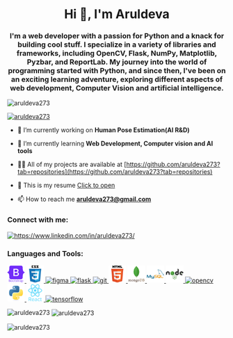 <h1 align="center">Hi 👋, I'm Aruldeva</h1>
<h3 align="center">I'm a web developer with a passion for Python and a knack for building cool stuff. I specialize in a variety of libraries and frameworks, including OpenCV, Flask, NumPy, Matplotlib, Pyzbar, and ReportLab. My journey into the world of programming started with Python, and since then, I've been on an exciting learning adventure, exploring different aspects of web development, Computer Vision and artificial intelligence.</h3>

<p align="left"> <img src="https://komarev.com/ghpvc/?username=aruldeva273&label=Profile%20views&color=0e75b6&style=flat" alt="aruldeva273" /> </p>

<p align="left"> <a href="https://github.com/ryo-ma/github-profile-trophy"><img src="https://github-profile-trophy.vercel.app/?username=aruldeva273" alt="aruldeva273" /></a> </p>

- 🔭 I’m currently working on **Human Pose Estimation(AI R&D)**

- 🌱 I’m currently learning **Web Development, Computer vision and AI tools**

- 👨‍💻 All of my projects are available at [https://github.com/aruldeva273?tab=repositories](https://github.com/aruldeva273?tab=repositories)

- 📄 This is my resume <a href="https://drive.google.com/file/d/11bfgWAWNy05WxkkL6R_ul47OYMgsT2hg/view?usp=drive_link">Click to open</a>

- 📫 How to reach me **aruldeva273@gmail.com**

<h3 align="left">Connect with me:</h3>
<p align="left">
<a href="https://linkedin.com/in/https://www.linkedin.com/in/aruldeva273/" target="blank"><img align="center" src="https://raw.githubusercontent.com/rahuldkjain/github-profile-readme-generator/master/src/images/icons/Social/linked-in-alt.svg" alt="https://www.linkedin.com/in/aruldeva273/" height="30" width="40" /></a>
</p>

<h3 align="left">Languages and Tools:</h3>
<p align="left"> <a href="https://getbootstrap.com" target="_blank" rel="noreferrer"> <img src="https://raw.githubusercontent.com/devicons/devicon/master/icons/bootstrap/bootstrap-plain-wordmark.svg" alt="bootstrap" width="40" height="40"/> </a> <a href="https://www.w3schools.com/css/" target="_blank" rel="noreferrer"> <img src="https://raw.githubusercontent.com/devicons/devicon/master/icons/css3/css3-original-wordmark.svg" alt="css3" width="40" height="40"/> </a> <a href="https://www.figma.com/" target="_blank" rel="noreferrer"> <img src="https://www.vectorlogo.zone/logos/figma/figma-icon.svg" alt="figma" width="40" height="40"/> </a> <a href="https://flask.palletsprojects.com/" target="_blank" rel="noreferrer"> <img src="https://www.vectorlogo.zone/logos/pocoo_flask/pocoo_flask-icon.svg" alt="flask" width="40" height="40"/> </a> <a href="https://git-scm.com/" target="_blank" rel="noreferrer"> <img src="https://www.vectorlogo.zone/logos/git-scm/git-scm-icon.svg" alt="git" width="40" height="40"/> </a> <a href="https://www.w3.org/html/" target="_blank" rel="noreferrer"> <img src="https://raw.githubusercontent.com/devicons/devicon/master/icons/html5/html5-original-wordmark.svg" alt="html5" width="40" height="40"/> </a> <a href="https://www.mongodb.com/" target="_blank" rel="noreferrer"> <img src="https://raw.githubusercontent.com/devicons/devicon/master/icons/mongodb/mongodb-original-wordmark.svg" alt="mongodb" width="40" height="40"/> </a> <a href="https://www.mysql.com/" target="_blank" rel="noreferrer"> <img src="https://raw.githubusercontent.com/devicons/devicon/master/icons/mysql/mysql-original-wordmark.svg" alt="mysql" width="40" height="40"/> </a> <a href="https://nodejs.org" target="_blank" rel="noreferrer"> <img src="https://raw.githubusercontent.com/devicons/devicon/master/icons/nodejs/nodejs-original-wordmark.svg" alt="nodejs" width="40" height="40"/> </a> <a href="https://opencv.org/" target="_blank" rel="noreferrer"> <img src="https://www.vectorlogo.zone/logos/opencv/opencv-icon.svg" alt="opencv" width="40" height="40"/> </a> <a href="https://www.python.org" target="_blank" rel="noreferrer"> <img src="https://raw.githubusercontent.com/devicons/devicon/master/icons/python/python-original.svg" alt="python" width="40" height="40"/> </a> <a href="https://reactjs.org/" target="_blank" rel="noreferrer"> <img src="https://raw.githubusercontent.com/devicons/devicon/master/icons/react/react-original-wordmark.svg" alt="react" width="40" height="40"/> </a> <a href="https://www.tensorflow.org" target="_blank" rel="noreferrer"> <img src="https://www.vectorlogo.zone/logos/tensorflow/tensorflow-icon.svg" alt="tensorflow" width="40" height="40"/> </a> </p>

<p><img align="left" src="https://github-readme-stats.vercel.app/api/top-langs?username=aruldeva273&show_icons=true&locale=en&layout=compact" alt="aruldeva273" /></p>

<p>&nbsp;<img align="center" src="https://github-readme-stats.vercel.app/api?username=aruldeva273&show_icons=true&locale=en" alt="aruldeva273" /></p>

<p><img align="center" src="https://github-readme-streak-stats.herokuapp.com/?user=aruldeva273&" alt="aruldeva273" /></p>
